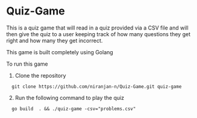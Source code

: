 # Quiz-Game

This is a quiz game that will read in a quiz provided via a CSV file and will then give the quiz to a user keeping track of how many questions they get right and how many they get incorrect.

This game is built completely using Golang

To run this game 
1. Clone the  repository 

```
  git clone https://github.com/niranjan-n/Quiz-Game.git quiz-game

```

2. Run the following command to play the quiz

```
  go build  . && ./quiz-game -csv="problems.csv"

```
